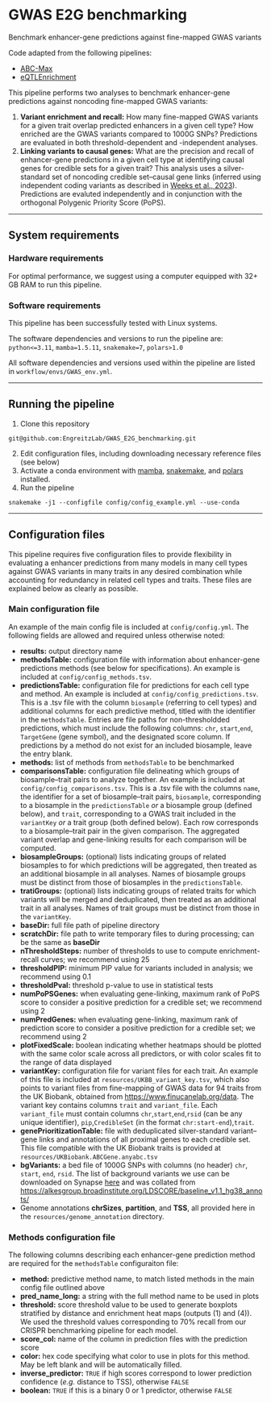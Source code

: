 # GWAS E2G benchmarking
Benchmark enhancer-gene predictions against fine-mapped GWAS variants

Code adapted from the following pipelines:
- [ABC-Max](https://github.com/EngreitzLab/ABC-GWAS-Paper/blob/main/ABC-Max)
- [eQTLEnrichment](https://github.com/EngreitzLab/eQTLEnrichment/tree/integrated)

This pipeline performs two analyses to benchmark enhancer-gene predictions against noncoding fine-mapped GWAS variants:
1. **Variant enrichment and recall:** How many fine-mapped GWAS variants for a given trait overlap predicted enhancers in a given cell type? How enriched are the GWAS variants compared to 1000G SNPs? Predictions are evaluated in both threshold-dependent and -independent analyses. 
2. **Linking variants to causal genes:** What are the precision and recall of enhancer-gene predictions in a given cell type at identifying causal genes for credible sets for a given trait? This analysis uses a silver-standard set of noncoding credible set–causal gene links (inferred using independent coding variants as described in [Weeks et al., 2023](https://doi.org/10.1038/s41588-023-01443-6)). Predictions are evaluted independently and in conjunction with the orthogonal Polygenic Priority Score (PoPS).

<hr>

## System requirements

### Hardware requirements

For optimal performance, we suggest using a computer equipped with 32+ GB RAM to run this pipeline.

### Software requirements

This pipeline has been successfully tested with Linux systems.

The software dependencies and versions to run the pipeline are: `python<=3.11`, `mamba=1.5.11`, `snakemake=7`, `polars>1.0`

All software dependencies and versions used within the pipeline are listed in `workflow/envs/GWAS_env.yml`. 

<hr>

## Running the pipeline
1. Clone this repository
```
git@github.com:EngreitzLab/GWAS_E2G_benchmarking.git
```
2. Edit configuration files, including downloading necessary reference files (see below)
3. Activate a conda environment with [mamba](https://mamba.readthedocs.io/en/latest/installation/mamba-installation.html), [snakemake](https://snakemake.readthedocs.io/en/stable/getting_started/installation.html), and [polars](https://docs.pola.rs/) installed.
4. Run the pipeline
```
snakemake -j1 --configfile config/config_example.yml --use-conda
```

<hr>

## Configuration files
This pipeline requires five configuration files to provide flexibility in evaluating a enhancer predictions from many models in many cell types against GWAS variants in many traits in any desired combination while accounting for redundancy in related cell types and traits. These files are explained below as clearly as possible.

### Main configuration file
An example of the main config file is included at `config/config.yml`. The following fields are allowed and required unless otherwise noted:
- **results:** output directory name
- **methodsTable:** configuration file with information about enhancer-gene predictions methods (see below for specifications). An example is included at `config/config_methods.tsv`. 
- **predictionsTable:** configuration file for predictions for each cell type and method. An example is included at `config/config_predictions.tsv`. This is a .tsv file with the column `biosample` (referring to cell types) and additional columns for each predictive method, titled with the identifier in the `methodsTable`. Entries are file paths for non-thresholdded predictions, which must include the following columns: `chr`, `start`,`end`, `TargetGene` (gene symbol), and the designated score column. If predictions by a method do not exist for an included biosample, leave the entry blank.
- **methods:** list of methods from `methodsTable` to be benchmarked
- **comparisonsTable:** configuration file delineating which groups of biosample–trait pairs to analyze together. An example is included at `config/config_comparisons.tsv`. This is a .tsv file with the columns `name`, the identifier for a set of biosample–trait pairs, `biosample`, corresponding to a biosample in the `predictionsTable` *or* a biosample group (defined below), and `trait`, corresponding to a GWAS trait included in the `variantKey` *or* a trait group (both defined below). Each row corresponds to a biosample–trait pair in the given comparison. The aggregated variant overlap and gene-linking results for each comparison will be computed.
- **biosampleGroups:** (optional) lists indicating groups of related biosamples to for which predictions will be aggregated, then treated as an additional biosample in all analyses. Names of biosample groups must be distinct from those of biosamples in the `predictionsTable`. 
- **tratiGroups:** (optional) lists indicating groups of related traits for which variants will be merged and deduplicated, then treated as an additional trait in all analyses. Names of trait groups must be distinct from those in the `variantKey`. 
- **baseDir:** full file path of pipeline directory 
- **scratchDir:** file path to write temporary files to during processing; can be the same as **baseDir**
- **nThresholdSteps:**  number of thresholds to use to compute enrichment-recall curves; we recommend using 25 
- **thresholdPIP:** minimum PIP value for variants included in analysis; we recommend using 0.1
- **thresholdPval:** threshold p-value to use in statistical tests
- **numPoPSGenes:** when evaluating gene-linking, maximum rank of PoPS score to consider a positive prediction for a credible set; we recommend using 2
- **numPredGenes:** when evaluating gene-linking, maximum rank of prediction score to consider a positive prediction for a credible set; we recommend using 2
- **plotFixedScale:** boolean indicating whether heatmaps should be plotted with the same color scale across all predictors, or with color scales fit to the range of data displayed
- **variantKey:** configuration file for variant files for each trait. An example of this file is included at `resources/UKBB_variant_key.tsv`, which also points to variant files from fine-mapping of GWAS data for 94 traits from the UK Biobank, obtained from https://www.finucanelab.org/data. The variant key contains columns `trait` and `variant_file`. Each `variant_file` must contain columns  `chr`,`start`,`end`,`rsid` (can be any unique identifier), `pip`,`CredibleSet` (in the format `chr:start-end`),`trait`.
- **genePrioritizationTable:** file with deduplicated silver-standard variant–gene links and annotations of all proximal genes to each credible set. This file compatible with the UK Biobank traits is provided at `resources/UKBiobank.ABCGene.anyabc.tsv`
- **bgVariants:** a bed file of 1000G SNPs  with columns (no header) `chr`, `start`, `end`, `rsid`. The list of background variants we use can be downloaded on Synapse [here](https://www.synapse.org/#!Synapse:syn52264319) and was collated from https://alkesgroup.broadinstitute.org/LDSCORE/baseline_v1.1_hg38_annots/
- Genome annotations **chrSizes**, **partition**, and **TSS**, all provided here in the `resources/genome_annotation` directory.

### Methods configuration file
The following columns describing each enhancer-gene prediction method are required for the `methodsTable` configuraiton file:
- **method:** predictive method name, to match listed methods in the main config file outlined above
- **pred_name_long:** a string with the full method name to be used in plots
- **threshold:** score threshold value to be used to generate boxplots stratified by distance and enrichment heat maps (outputs (1) and (4)). We used the threshold values corresponding to 70% recall from our CRISPR benchmarking pipeline for each model.
- **score_col:** name of the column in prediction files with the prediction score
- **color:** hex code specifying what color to use in plots for this method. May be left blank and will be automatically filled.
- **inverse_predictor:** `TRUE` if high scores correspond to lower prediction confidence (*e.g.* distance to TSS), otherwise `FALSE`
- **boolean:** `TRUE` if this is a binary 0 or 1 predictor, otherwise `FALSE`
